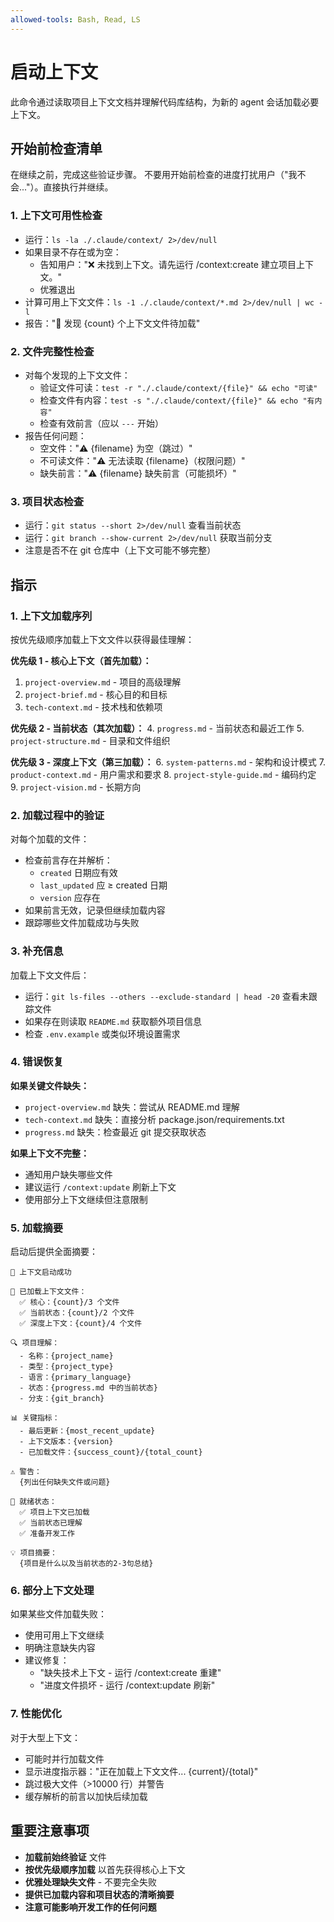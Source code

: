 ```yaml
---
allowed-tools: Bash, Read, LS
---
```


# 启动上下文

此命令通过读取项目上下文文档并理解代码库结构，为新的 agent 会话加载必要上下文。

## 开始前检查清单

在继续之前，完成这些验证步骤。
不要用开始前检查的进度打扰用户（"我不会..."）。直接执行并继续。

### 1. 上下文可用性检查
- 运行：`ls -la ./.claude/context/ 2>/dev/null`
- 如果目录不存在或为空：
  - 告知用户："❌ 未找到上下文。请先运行 /context:create 建立项目上下文。"
  - 优雅退出
- 计算可用上下文文件：`ls -1 ./.claude/context/*.md 2>/dev/null | wc -l`
- 报告："📁 发现 {count} 个上下文文件待加载"

### 2. 文件完整性检查
- 对每个发现的上下文文件：
  - 验证文件可读：`test -r "./.claude/context/{file}" && echo "可读"`
  - 检查文件有内容：`test -s "./.claude/context/{file}" && echo "有内容"`
  - 检查有效前言（应以 `---` 开始）
- 报告任何问题：
  - 空文件："⚠️ {filename} 为空（跳过）"
  - 不可读文件："⚠️ 无法读取 {filename}（权限问题）"
  - 缺失前言："⚠️ {filename} 缺失前言（可能损坏）"

### 3. 项目状态检查
- 运行：`git status --short 2>/dev/null` 查看当前状态
- 运行：`git branch --show-current 2>/dev/null` 获取当前分支
- 注意是否不在 git 仓库中（上下文可能不够完整）

## 指示

### 1. 上下文加载序列

按优先级顺序加载上下文文件以获得最佳理解：

**优先级 1 - 核心上下文（首先加载）：**
1. `project-overview.md` - 项目的高级理解
2. `project-brief.md` - 核心目的和目标
3. `tech-context.md` - 技术栈和依赖项

**优先级 2 - 当前状态（其次加载）：**
4. `progress.md` - 当前状态和最近工作
5. `project-structure.md` - 目录和文件组织

**优先级 3 - 深度上下文（第三加载）：**
6. `system-patterns.md` - 架构和设计模式
7. `product-context.md` - 用户需求和要求
8. `project-style-guide.md` - 编码约定
9. `project-vision.md` - 长期方向

### 2. 加载过程中的验证

对每个加载的文件：
- 检查前言存在并解析：
  - `created` 日期应有效
  - `last_updated` 应 ≥ created 日期
  - `version` 应存在
- 如果前言无效，记录但继续加载内容
- 跟踪哪些文件加载成功与失败

### 3. 补充信息

加载上下文文件后：
- 运行：`git ls-files --others --exclude-standard | head -20` 查看未跟踪文件
- 如果存在则读取 `README.md` 获取额外项目信息
- 检查 `.env.example` 或类似环境设置需求

### 4. 错误恢复

**如果关键文件缺失：**
- `project-overview.md` 缺失：尝试从 README.md 理解
- `tech-context.md` 缺失：直接分析 package.json/requirements.txt
- `progress.md` 缺失：检查最近 git 提交获取状态

**如果上下文不完整：**
- 通知用户缺失哪些文件
- 建议运行 `/context:update` 刷新上下文
- 使用部分上下文继续但注意限制

### 5. 加载摘要

启动后提供全面摘要：

```
🧠 上下文启动成功

📖 已加载上下文文件：
  ✅ 核心：{count}/3 个文件
  ✅ 当前状态：{count}/2 个文件
  ✅ 深度上下文：{count}/4 个文件

🔍 项目理解：
  - 名称：{project_name}
  - 类型：{project_type}
  - 语言：{primary_language}
  - 状态：{progress.md 中的当前状态}
  - 分支：{git_branch}

📊 关键指标：
  - 最后更新：{most_recent_update}
  - 上下文版本：{version}
  - 已加载文件：{success_count}/{total_count}

⚠️ 警告：
  {列出任何缺失文件或问题}

🎯 就绪状态：
  ✅ 项目上下文已加载
  ✅ 当前状态已理解
  ✅ 准备开发工作

💡 项目摘要：
  {项目是什么以及当前状态的2-3句总结}
```

### 6. 部分上下文处理

如果某些文件加载失败：
- 使用可用上下文继续
- 明确注意缺失内容
- 建议修复：
  - "缺失技术上下文 - 运行 /context:create 重建"
  - "进度文件损坏 - 运行 /context:update 刷新"

### 7. 性能优化

对于大型上下文：
- 可能时并行加载文件
- 显示进度指示器："正在加载上下文文件... {current}/{total}"
- 跳过极大文件（>10000 行）并警告
- 缓存解析的前言以加快后续加载

## 重要注意事项

- **加载前始终验证** 文件
- **按优先级顺序加载** 以首先获得核心上下文
- **优雅处理缺失文件** - 不要完全失败
- **提供已加载内容和项目状态的清晰摘要**
- **注意可能影响开发工作的任何问题**
